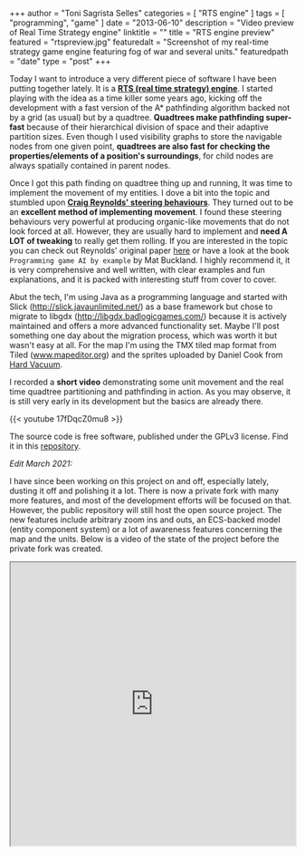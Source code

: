 +++
author = "Toni Sagrista Selles"
categories = [ "RTS engine" ]
tags = [ "programming", "game" ]
date = "2013-06-10"
description = "Video preview of Real Time Strategy engine"
linktitle = ""
title = "RTS engine preview"
featured = "rtspreview.jpg"
featuredalt = "Screenshot of my real-time strategy game engine featuring fog of war and several units."
featuredpath = "date"
type = "post"
+++

Today I want to introduce a very different piece of software I have been putting together lately. It is a [**RTS (real time strategy) engine**](https://codeberg.org/langurmonkey/rts-engine). I started playing with the idea as a time killer some years ago, kicking off the development with a fast version of the A\* pathfinding algorithm backed not by a grid (as usual) but by a quadtree. **Quadtrees make pathfinding super-fast** because of their hierarchical division of space and their adaptive partition sizes. Even though I used visibility graphs to store the navigable nodes from one given point, **quadtrees are also fast for checking the properties/elements of a position's surroundings**, for child nodes are always spatially contained in parent nodes.

<!--more-->

Once I got this path finding on quadtree thing up and running, It was time to implement the movement of my entities. I dove a bit into the topic and stumbled upon [**Craig Reynolds' steering behaviours**](http://www.red3d.com/cwr/papers/1999/gdc99steer.html). They turned out to be an **excellent method of implementing movement**. I found these steering behaviours very powerful at producing organic-like movements that do not look forced at all. However, they are usually hard to implement and **need A LOT of tweaking** to really get them rolling. If you are interested in the topic you can check out Reynolds' original paper [here](http://www.red3d.com/cwr/papers/1999/gdc99steer.html) or have a look at the book `Programming game AI by example` by Mat Buckland. I highly recommend it, it is very comprehensive and well written, with clear examples and fun explanations, and it is packed with interesting stuff from cover to cover.

Abut the tech, I'm using Java as a programming language and started with Slick (http://slick.javaunlimited.net/) as a base framework but chose to migrate to libgdx (http://libgdx.badlogicgames.com/) because it is actively maintained and offers a more advanced functionality set. Maybe I'll post something one day about the migration process, which was worth it but wasn't easy at all. For the map I'm using the TMX tiled map format from Tiled (www.mapeditor.org) and the sprites uploaded by Daniel Cook from [Hard Vacuum](http://lunar.lostgarden.com/game_HardVacuum.htm).

I recorded a **short video** demonstrating some unit movement and the real time quadtree partitioning and pathfinding in action. As you may observe, it is still very early in its development but the basics are already there.

{{< youtube 17fDqcZ0mu8 >}}

The source code is free software, published under the GPLv3 license. Find it in this <i class="fa fa-gitea"></i> [repository](https://codeberg.org/langurmonkey/rts-engine).

*Edit March 2021:*

I have since been working on this project on and off, especially lately, dusting it off and polishing it a lot. There is now a private fork with many more features, and most of the development efforts will be focused on that. However, the public repository will still host the open source project. The new features include arbitrary zoom ins and outs, an ECS-backed model (entity component system) or a lot of awareness features concerning the map and the units. Below is a video of the state of the project before the private fork was created.

<iframe id="lbry-iframe" width="100%" height="500" src="https://lbry.tv/$/embed/rts-fogwar-zoom-pathfinding/16072a7fdd4569bc72d20494a7e471fbfd618e27?r=621u1MynW1hV1p9kTVvSiB3pZyjj9tJW" allowfullscreen></iframe>

